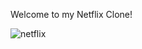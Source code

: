 Welcome to my Netflix Clone!

![netflix](https://github.com/pedrofsmartins3/netflix-clone-youtube/assets/148903655/347444b5-83e6-44d1-996e-2fd3d5703bdc)
